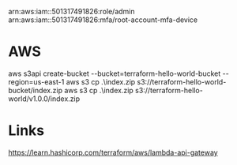 arn:aws:iam::501317491826:role/admin
arn:aws:iam::501317491826:mfa/root-account-mfa-device 


# AWS
 aws s3api create-bucket --bucket=terraform-hello-world-bucket --region=us-east-1
 aws s3 cp .\index.zip s3://terraform-hello-world-bucket/index.zip
 aws s3 cp .\index.zip s3://terraform-hello-world/v1.0.0/index.zip

 # Links

 https://learn.hashicorp.com/terraform/aws/lambda-api-gateway
